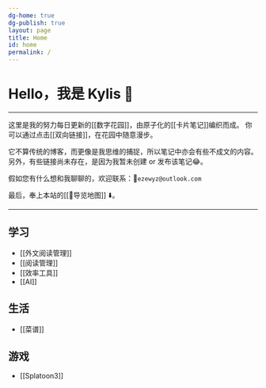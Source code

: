 ```yaml
---
dg-home: true
dg-publish: true
layout: page
title: Home
id: home
permalink: /
---
```


# Hello，我是 Kylis 👋

***

这里是我的努力每日更新的[[数字花园]]，由原子化的[[卡片笔记]]编织而成。
你可以通过点击[[双向链接]]，在花园中随意漫步。

它不算传统的博客，而更像是我思维的捕捉，所以笔记中亦会有些不成文的内容。另外，有些链接尚未存在，是因为我暂未创建 or 发布该笔记😂。

假如您有什么想和我聊聊的，欢迎联系：📨`ezewyz@outlook.com`

最后，奉上本站的[[🧭导览地图]] ⬇️。

***

## 学习

- [[外文阅读管理]] 
- [[阅读管理]]
- [[效率工具]]
- [[AI]]

## 生活

-  [[菜谱]]

## 游戏

-  [[Splatoon3]]